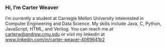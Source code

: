 ### Hi, I’m Carter Weaver 
I’m currently a student at Carnegie Mellon University inteerested in Computer Engineering and Data Science.
My skills include Java, C, Python, JavaScript, HTML, and Verilog.
You can reach me at carterw@andrew.cmu.edu or visit my linkedin at www.linkedin.com/in/carter-weaver-4069641b2

<!---
carterw16/carterw16 is a ✨ special ✨ repository because its `README.md` (this file) appears on your GitHub profile.
You can click the Preview link to take a look at your changes.
--->
